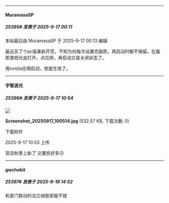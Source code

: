 ﻿
*****

####  MuramasaSP  
##### 25395#       发表于 2025-9-17 00:11

 本帖最后由 MuramasaSP 于 2025-9-17 00:13 编辑 

最近买了个pc版重新开荒，不知为何每次设置完画质，再启动时都不保留。在画质里把光追打开，点应用，再启动又是关闭状态了。

用nvidia应用启动，倒是生效了。


*****

####  宇智波光  
##### 25396#       发表于 2025-9-17 10:54

<img src="https://img.stage1st.com/forum/202509/17/105356xul1do2aotzudttv.jpg" referrerpolicy="no-referrer">

<strong>Screenshot_20250917_100514.jpg</strong> (532.57 KB, 下载次数: 0)

下载附件

2025-9-17 10:53 上传

官店秋季上新了 又要凯好多🙃


*****

####  gwchobit  
##### 25397#       发表于 2025-9-19 14:52

和麦门联动的法兰绒居家服不错

